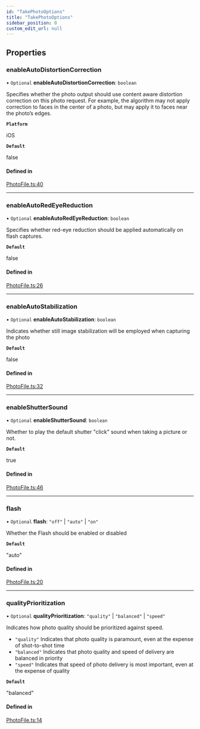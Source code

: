 ```yaml
---
id: "TakePhotoOptions"
title: "TakePhotoOptions"
sidebar_position: 0
custom_edit_url: null
---
```


## Properties

### enableAutoDistortionCorrection

• `Optional` **enableAutoDistortionCorrection**: `boolean`

Specifies whether the photo output should use content aware distortion correction on this photo request.
For example, the algorithm may not apply correction to faces in the center of a photo, but may apply it to faces near the photo’s edges.

**`Platform`**

iOS

**`Default`**

false

#### Defined in

[PhotoFile.ts:40](https://github.com/mrousavy/react-native-vision-camera/blob/c66550ed/package/src/PhotoFile.ts#L40)

___

### enableAutoRedEyeReduction

• `Optional` **enableAutoRedEyeReduction**: `boolean`

Specifies whether red-eye reduction should be applied automatically on flash captures.

**`Default`**

false

#### Defined in

[PhotoFile.ts:26](https://github.com/mrousavy/react-native-vision-camera/blob/c66550ed/package/src/PhotoFile.ts#L26)

___

### enableAutoStabilization

• `Optional` **enableAutoStabilization**: `boolean`

Indicates whether still image stabilization will be employed when capturing the photo

**`Default`**

false

#### Defined in

[PhotoFile.ts:32](https://github.com/mrousavy/react-native-vision-camera/blob/c66550ed/package/src/PhotoFile.ts#L32)

___

### enableShutterSound

• `Optional` **enableShutterSound**: `boolean`

Whether to play the default shutter "click" sound when taking a picture or not.

**`Default`**

true

#### Defined in

[PhotoFile.ts:46](https://github.com/mrousavy/react-native-vision-camera/blob/c66550ed/package/src/PhotoFile.ts#L46)

___

### flash

• `Optional` **flash**: ``"off"`` \| ``"auto"`` \| ``"on"``

Whether the Flash should be enabled or disabled

**`Default`**

"auto"

#### Defined in

[PhotoFile.ts:20](https://github.com/mrousavy/react-native-vision-camera/blob/c66550ed/package/src/PhotoFile.ts#L20)

___

### qualityPrioritization

• `Optional` **qualityPrioritization**: ``"quality"`` \| ``"balanced"`` \| ``"speed"``

Indicates how photo quality should be prioritized against speed.

* `"quality"` Indicates that photo quality is paramount, even at the expense of shot-to-shot time
* `"balanced"` Indicates that photo quality and speed of delivery are balanced in priority
* `"speed"` Indicates that speed of photo delivery is most important, even at the expense of quality

**`Default`**

"balanced"

#### Defined in

[PhotoFile.ts:14](https://github.com/mrousavy/react-native-vision-camera/blob/c66550ed/package/src/PhotoFile.ts#L14)
